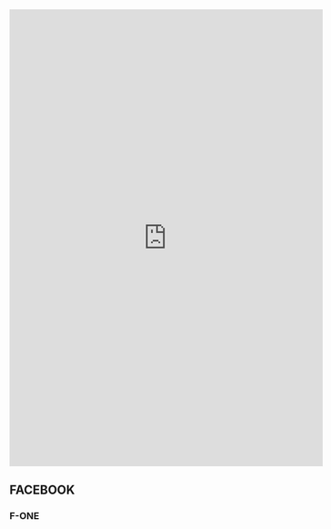 <div class="SocialHome">
	<iframe src="http://www.facebook.com/plugins/likebox.php?href=https%3A%2F%2Fwww.facebook.com%2FF.oneInternational&width=551&height=803&colorscheme=light&show_faces=false&header=true&stream=true&show_border=true" scrolling="no" frameborder="0" style="border:none; overflow:hidden; width:551px; height:803px;" allowTransparency="true">
	</iframe>
	<div class="reseau-1">
		<h2>FACEBOOK</h2>
		<h3>F-ONE</h3>
	</div>
</div> 
